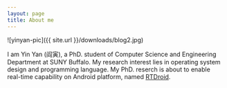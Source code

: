 ```yaml
---
layout: page
title: About me
---
```


![yinyan-pic]({{ site.url }}/downloads/blog2.jpg)


I am Yin Yan (阎寅), a PhD. student of Computer Science and Engineering
Department at SUNY Buffalo. My research interest lies in operating system
design and programming language. My PhD. reserch is about to enable real-time
capability on Android platform, named
[RTDroid](http://rtdroid.cse.buffalo.edu).

